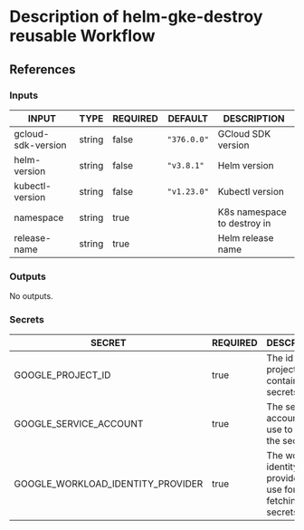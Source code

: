 # Description of helm-gke-destroy reusable Workflow

## References

### Inputs

<!-- AUTO-DOC-INPUT:START - Do not remove or modify this section -->

| INPUT              | TYPE   | REQUIRED | DEFAULT     | DESCRIPTION                 |
| ------------------ | ------ | -------- | ----------- | --------------------------- |
| gcloud-sdk-version | string | false    | `"376.0.0"` | GCloud SDK version          |
| helm-version       | string | false    | `"v3.8.1"`  | Helm version                |
| kubectl-version    | string | false    | `"v1.23.0"` | Kubectl version             |
| namespace          | string | true     |             | K8s namespace to destroy in |
| release-name       | string | true     |             | Helm release name           |

<!-- AUTO-DOC-INPUT:END -->

### Outputs

<!-- AUTO-DOC-OUTPUT:START - Do not remove or modify this section -->

No outputs.

<!-- AUTO-DOC-OUTPUT:END -->

### Secrets

<!-- AUTO-DOC-SECRETS:START - Do not remove or modify this section -->

| SECRET                            | REQUIRED | DESCRIPTION                                                |
| --------------------------------- | -------- | ---------------------------------------------------------- |
| GOOGLE_PROJECT_ID                 | true     | The id of the project which contains the secrets           |
| GOOGLE_SERVICE_ACCOUNT            | true     | The service account to use to fetch the secrets            |
| GOOGLE_WORKLOAD_IDENTITY_PROVIDER | true     | The workload identity provider to use for fetching secrets |

<!-- AUTO-DOC-SECRETS:END -->

